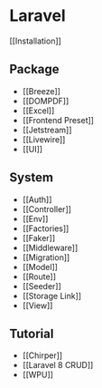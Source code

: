 # Laravel
[[Installation]]

## Package
- [[Breeze]]
- [[DOMPDF]]
- [[Excel]]
- [[Frontend Preset]]
- [[Jetstream]]
- [[Livewire]]
- [[UI]]

## System
- [[Auth]]
- [[Controller]]
- [[Env]]
- [[Factories]]
- [[Faker]]
- [[Middleware]]
- [[Migration]]
- [[Model]]
- [[Route]]
- [[Seeder]]
- [[Storage Link]]
- [[View]]

## Tutorial
- [[Chirper]]
- [[Laravel 8 CRUD]]
- [[WPU]]